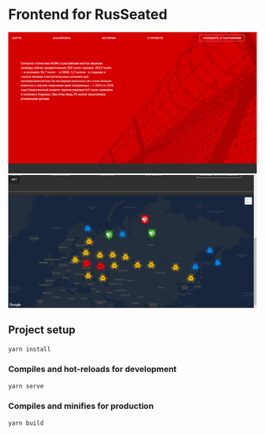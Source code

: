# Frontend for RusSeated

![](https://github.com/kniazevgeny/RusSeated/blob/master/img1.png) 
![](https://github.com/kniazevgeny/RusSeated/blob/master/img2.png) 



## Project setup
```
yarn install
```

### Compiles and hot-reloads for development
```
yarn serve
```

### Compiles and minifies for production
```
yarn build
```
